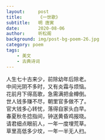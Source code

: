 ```yaml
---
layout:     post
title:      《一世歌》
subtitle:   明 唐寅
date:       2020-08-06
author:     听松阁
background: img/post-bg-poem-26.jpg
category: poem
tags:
    - 美文
    - 古典诗词
---
```


人生七十古来少，前除幼年后除老。<br>
中间光阴不多时，又有炎霜与烦恼。<br>
花前月下得高歌，急需满把金樽倒。<br>
世人钱多赚不尽，朝里官多做不了。<br>
官大钱多心转忧，落得自家头白早。<br>
春夏秋冬捻指间，钟送黄昏鸡报晓。<br>
请君细点眼前人，一年一度埋荒草。<br>
草里高低多少坟，一年一半无人扫。<br>

